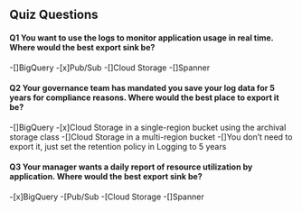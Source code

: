 ## Quiz Questions

#### Q1 You want to use the logs to monitor application usage in real time. Where would the best export sink be?

-[]BigQuery
-[x]Pub/Sub
-[]Cloud Storage
-[]Spanner


#### Q2 Your governance team has mandated you save your log data for 5 years for compliance reasons. Where would the best place to export it be?

-[]BigQuery
-[x]Cloud Storage in a single-region bucket using the archival storage class
-[]Cloud Storage in a multi-region bucket
-[]You don’t need to export it, just set the retention policy in Logging to 5 years


#### Q3 Your manager wants a daily report of resource utilization by application. Where would the best export sink be?

-[x]BigQuery
-[Pub/Sub
-[Cloud Storage
-[]Spanner
